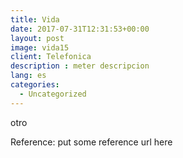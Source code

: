 ```yaml
---
title: Vida
date: 2017-07-31T12:31:53+00:00
layout: post
image: vida15
client: Telefonica
description : meter descripcion
lang: es
categories:
  - Uncategorized
---
```


otro

<p class="reference">Reference: put some reference url here</p>
